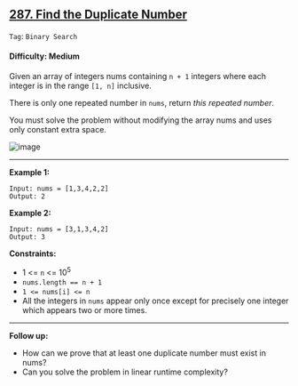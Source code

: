## [287. Find the Duplicate Number](https://leetcode.com/problems/find-the-duplicate-number)

```Tag```: ```Binary Search```

#### Difficulty: Medium

Given an array of integers nums containing ```n + 1``` integers where each integer is in the range ```[1, n]``` inclusive.

There is only one repeated number in ```nums```, return _this repeated number_.

You must solve the problem without modifying the array nums and uses only constant extra space.

![image](https://user-images.githubusercontent.com/35042430/234982483-9d1d458a-9716-4473-8fea-a3b3e3ce7442.png)

---

__Example 1:__
```
Input: nums = [1,3,4,2,2]
Output: 2
```

__Example 2:__
```
Input: nums = [3,1,3,4,2]
Output: 3
```

__Constraints:__

- 1 <= ```n``` <= 10<sup>5</sup>
- ```nums.length == n + 1```
- ```1 <= nums[i] <= n```
- All the integers in ```nums``` appear only once except for precisely one integer which appears two or more times.

---

__Follow up:__

- How can we prove that at least one duplicate number must exist in nums?
- Can you solve the problem in linear runtime complexity?
